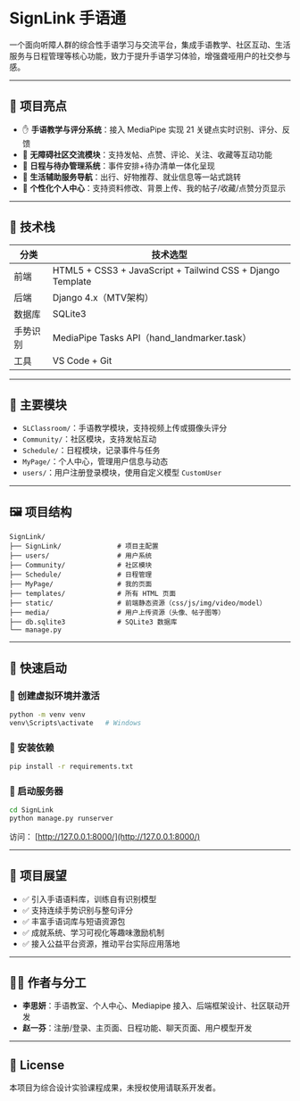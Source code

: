 
# SignLink 手语通

一个面向听障人群的综合性手语学习与交流平台，集成手语教学、社区互动、生活服务与日程管理等核心功能，致力于提升手语学习体验，增强聋哑用户的社交参与感。

---

## 🧩 项目亮点

- ✋ **手语教学与评分系统**：接入 MediaPipe 实现 21 关键点实时识别、评分、反馈
- 💬 **无障碍社区交流模块**：支持发帖、点赞、评论、关注、收藏等互动功能
- 📅 **日程与待办管理系统**：事件安排+待办清单一体化呈现
- 🎯 **生活辅助服务导航**：出行、好物推荐、就业信息等一站式跳转
- 👤 **个性化个人中心**：支持资料修改、背景上传、我的帖子/收藏/点赞分页显示

---

## 🔧 技术栈

| 分类     | 技术选型 |
|----------|----------|
| 前端     | HTML5 + CSS3 + JavaScript + Tailwind CSS + Django Template |
| 后端     | Django 4.x（MTV架构） |
| 数据库   | SQLite3 |
| 手势识别 | MediaPipe Tasks API（hand_landmarker.task） |
| 工具     | VS Code + Git |

---

## 📁 主要模块

- `SLClassroom/`：手语教学模块，支持视频上传或摄像头评分
- `Community/`：社区模块，支持发帖互动
- `Schedule/`：日程模块，记录事件与任务
- `MyPage/`：个人中心，管理用户信息与动态
- `users/`：用户注册登录模块，使用自定义模型 `CustomUser`

---

## 🖼 项目结构

```
SignLink/
├── SignLink/              # 项目主配置
├── users/                 # 用户系统
├── Community/             # 社区模块
├── Schedule/              # 日程管理
├── MyPage/                # 我的页面
├── templates/             # 所有 HTML 页面
├── static/                # 前端静态资源（css/js/img/video/model）
├── media/                 # 用户上传资源（头像、帖子图等）
├── db.sqlite3             # SQLite3 数据库
└── manage.py
```

---

## 🧪 快速启动

### 🔹 创建虚拟环境并激活

```bash
python -m venv venv
venv\Scripts\activate   # Windows
```

### 🔹 安装依赖

```bash
pip install -r requirements.txt
```

### 🔹 启动服务器

```bash
cd SignLink
python manage.py runserver
```

访问： [http://127.0.0.1:8000/](http://127.0.0.1:8000/)

---

## 🚀 项目展望

- ✅ 引入手语语料库，训练自有识别模型
- ✅ 支持连续手势识别与整句评分
- ✅ 丰富手语词库与短语资源包
- ✅ 成就系统、学习可视化等趣味激励机制
- ✅ 接入公益平台资源，推动平台实际应用落地

---

## 🧑‍💻 作者与分工

- **李思妍**：手语教室、个人中心、Mediapipe 接入、后端框架设计、社区联动开发
- **赵一芬**：注册/登录、主页面、日程功能、聊天页面、用户模型开发

---

## 📜 License

本项目为综合设计实验课程成果，未授权使用请联系开发者。
